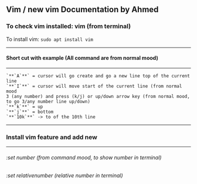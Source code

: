 ## Vim / new vim Documentation by Ahmed

### To check vim installed: vim (from  terminal)
To install vim: ```sudo apt install vim```

------------------------------------
#### Short cut with example (All command are from normal mood)
------------------------------------
```
`**`A`**` = cursor will go create and go a new line top of the current line
`**`I`**` = cursor will move start of the current line (from normal mood
3 (any number) and press (k/j) or up/down arrow key (from normal mood, to go 3/any number line up/down)
`**`k`**` = up
`**`j`**` = bottom
`**`10k`**` -> to of the 10th line
```
  
 
-------------------------------------
### Install vim feature and add new
-------------------------------------
###### :set number (from command mood, to show number in terminal)
###### :set relativenumber (relative number in terminal)
